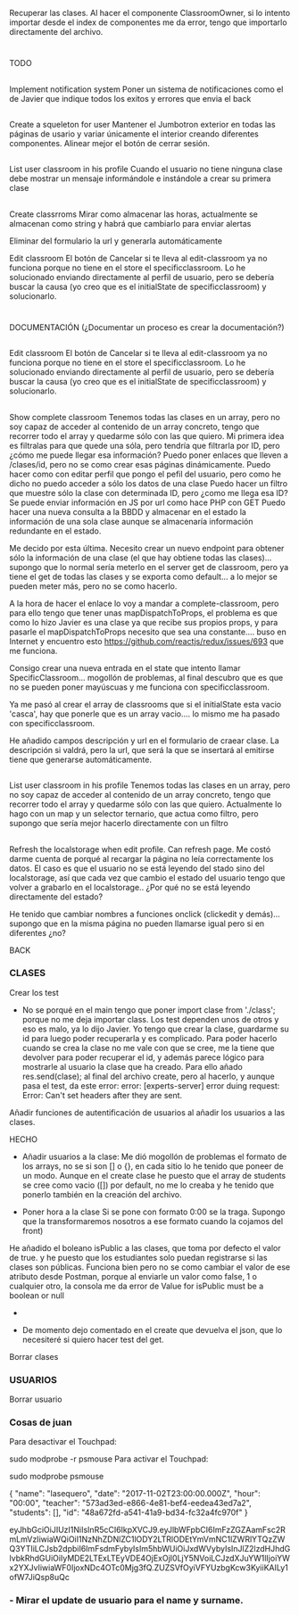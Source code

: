 Recuperar las clases.
Al hacer el componente ClassroomOwner, si lo intento importar desde el index de componentes me da error, tengo que importarlo directamente del archivo.

#
TODO

##
Implement notification system
Poner un sistema de notificaciones como el de Javier que indique todos los exitos y errores que envia el back

##
Create a squeleton for user
Mantener el Jumbotron exterior en todas las páginas de usario y variar únicamente el interior creando diferentes componentes.
Alinear mejor el botón de cerrar sesión.

##
List user classroom in his profile
Cuando el usuario no tiene ninguna clase debe mostrar un mensaje informándole e instándole a crear su primera clase

##
Create classrroms
Mirar como almacenar las horas, actualmente se almacenan como string y habrá que cambiarlo para enviar alertas

Eliminar del formulario la url y generarla automáticamente

Edit classroom
El botón de Cancelar si te lleva al edit-classroom ya no funciona porque no tiene en el store el specificclassroom. Lo he solucionado enviando directamente al perfil de usuario, pero se debería buscar la causa (yo creo que es el initialState de specificclassroom) y solucionarlo.

#
DOCUMENTACIÓN (¿Documentar un proceso es crear la documentación?)

##
Edit classroom
El botón de Cancelar si te lleva al edit-classroom ya no funciona porque no tiene en el store el specificclassroom. Lo he solucionado enviando directamente al perfil de usuario, pero se debería buscar la causa (yo creo que es el initialState de specificclassroom) y solucionarlo.

##
Show complete classroom
Tenemos todas las clases en un array, pero no soy capaz de acceder al contenido de un array concreto, tengo que recorrer todo el array y quedarme sólo con las que quiero. Mi primera idea es filtralas para que quede una sóla, pero tendría que filtrarla por ID, pero ¿cómo me puede llegar esa información?
Puedo poner enlaces que lleven a /clases/id, pero no se como crear esas páginas dinámicamente.
Puedo hacer como con editar perfil que pongo el pefil del usuario, pero como he dicho no puedo acceder a sólo los datos de una clase
Puedo hacer un filtro que muestre sólo la clase con determinada ID, pero ¿como me llega esa ID? Se puede enviar información en JS por url como hace PHP con GET
Puedo hacer una nueva consulta a la BBDD y almacenar en el estado la información de una sola clase aunque se almacenaría información redundante en el estado.

Me decido por esta última. Necesito crear un nuevo endpoint para obtener sólo la información de una clase (el que hay obtiene todas las clases)... supongo que lo normal sería meterlo en el server get de classroom, pero ya tiene el get de todas las clases y se exporta como default... a lo mejor se pueden meter más, pero no se como hacerlo.

A la hora de hacer el enlace lo voy a mandar a complete-classroom, pero para ello tengo que tener unas mapDispatchToProps, el problema es que como lo hizo Javier es una clase ya que recibe sus propios props, y para pasarle el mapDispatchToProps necesito que sea una constante.... buso en Internet y encuentro esto https://github.com/reactjs/redux/issues/693 que me funciona.

Consigo crear una nueva entrada en el state que intento llamar SpecificClassroom... mogollón de problemas, al final descubro que es que no se pueden poner mayúscuas y me funciona con specificclassroom.

Ya me pasó al crear el array de classrooms que si el initialState esta vacio 'casca', hay que ponerle que es un array vacio.... lo mismo me ha pasado con specificclassroom.

He añadido campos descripción y url en el formulario de craear clase. La descripción si valdrá, pero la url, que será la que se insertará al emitirse tiene que generarse automáticamente.

##
List user classroom in his profile
Tenemos todas las clases en un array, pero no soy capaz de acceder al contenido de un array concreto, tengo que recorrer todo el array y quedarme sólo con las que quiero. Actualmente lo hago con un map y un selector ternario, que actua como filtro, pero supongo que sería mejor hacerlo directamente con un filtro

##
Refresh the localstorage when edit profile. Can refresh page.
Me costó darme cuenta de porqué al recargar la página no leía correctamente los datos. El caso es que el usuario no se está leyendo del stado sino del localstorage, así que cada vez que cambio el estado del usuario tengo que volver a grabarlo en el localstorage.. ¿Por qué no se está leyendo directamente del estado?








He tenido que cambiar nombres a funciones onclick (clickedit y demás)... supongo que en la misma página no pueden llamarse igual pero si en diferentes ¿no?




BACK
### CLASES
Crear los test
- No se porqué en el main tengo que poner import clase from './class'; porque no me deja importar class.
Los test dependen unos de otros y eso es malo, ya lo dijo Javier.
Yo tengo que crear la clase, guardarme su id para luego poder recuperarla y es complicado.
Para poder hacerlo cuando se crea la clase no me vale con que se cree, me la tiene que devolver para poder recuperar el id, y además parece lógico para mostrarle al usuario la clase que ha creado. Para ello añado res.send(clase); al final del archivo create, pero al hacerlo, y aunque pasa el test, da este error: error: [experts-server] error duing request: Error: Can't set headers after they are sent.

Añadir funciones de autentificación de usuarios al añadir los usuarios a las clases.


HECHO
- Añadir usuarios a la clase:
Me dió mogollón de problemas el formato de los arrays, no se si son [] o {}, en cada sitio lo he tenido que poneer de un modo.
  Aunque en el create clase he puesto que el array de students se cree como vacio ([]) por default, no me lo creaba y he tenido que ponerlo también en la creación del archivo.

- Poner hora a la clase
Si se pone con formato 0:00 se la traga. Supongo que la transformaremos nosotros a ese formato cuando la cojamos del front)

He añadido el boleano isPublic a las clases, que toma por defecto el valor de true. y he puesto que los estudiantes solo puedan registrarse si las clases son públicas. Funciona bien pero no se como cambiar el valor de ese atributo desde Postman, porque al enviarle un valor como false, 1 o cualquier otro, la consola me da error de Value for isPublic must be a boolean or null

-


- De momento dejo comentado en el create que devuelva el json, que lo necesiteré si quiero hacer test del get.




Borrar clases

### USUARIOS
Borrar usuario


### Cosas de juan

Para desactivar el Touchpad:

sudo modprobe -r psmouse
Para activar el Touchpad:

sudo modprobe psmouse


{
  "name": "lasequero",
  "date": "2017-11-02T23:00:00.000Z",
  "hour": "00:00",
  "teacher": "573ad3ed-e866-4e81-bef4-eedea43ed7a2",
  "students": [],
  "id": "48a672fd-a541-41a9-bd34-fc32a4fc970f"
}


eyJhbGciOiJIUzI1NiIsInR5cCI6IkpXVCJ9.eyJlbWFpbCI6ImFzZGZAamFsc2RmLmVzIiwiaWQiOiI1NzNhZDNlZC1lODY2LTRlODEtYmVmNC1lZWRlYTQzZWQ3YTIiLCJsb2dpbiI6ImFsdmFybyIsIm5hbWUiOiJxdWVybyIsInJlZ2lzdHJhdGlvbkRhdGUiOiIyMDE2LTExLTEyVDE4OjExOjI0LjY5NVoiLCJzdXJuYW1lIjoiYWx2YXJvIiwiaWF0IjoxNDc4OTc0Mjg3fQ.ZUZSVfOyiVFYUzbgKcw3KyiiKAILy1ofW7JiQsp8uQc


### - Mirar el update de usuario para el name y surname.

